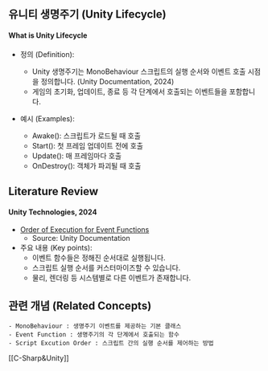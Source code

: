 
## 유니티 생명주기 (Unity Lifecycle)

#### What is Unity Lifecycle

- 정의 (Definition):
	- Unity 생명주기는 MonoBehaviour 스크립트의 실행 순서와 이벤트 호출 시점을 정의합니다. (Unity Documentation, 2024)
	- 게임의 초기화, 업데이트, 종료 등 각 단계에서 호출되는 이벤트들을 포함합니다.

- 예시 (Examples):
	- Awake(): 스크립트가 로드될 때 호출
	- Start(): 첫 프레임 업데이트 전에 호출
	- Update(): 매 프레임마다 호출
	- OnDestroy(): 객체가 파괴될 때 호출

## Literature Review

#### Unity Technologies, 2024
- [Order of Execution for Event Functions](https://docs.unity3d.com/Manual/ExecutionOrder.html)
	- Source: Unity Documentation
- 주요 내용 (Key points):
	- 이벤트 함수들은 정해진 순서대로 실행됩니다.
	- 스크립트 실행 순서를 커스터마이즈할 수 있습니다.
	- 물리, 렌더링 등 시스템별로 다른 이벤트가 존재합니다.

## 관련 개념 (Related Concepts)

	- MonoBehaviour : 생명주기 이벤트를 제공하는 기본 클래스
	- Event Function : 생명주기의 각 단계에서 호출되는 함수
	- Script Excution Order : 스크립트 간의 실행 순서를 제어하는 방법 

[[C-Sharp&Unity]]